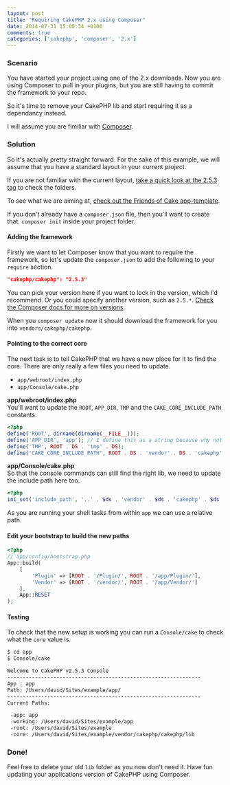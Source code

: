 ```yaml
---
layout: post
title: "Requiring CakePHP 2.x using Composer"
date: 2014-07-31 15:00:34 +0100
comments: true
categories: ['cakephp', 'composer', '2.x']
---
```


### Scenario
You have started your project using one of the 2.x downloads. Now you are using Composer to pull in your plugins, but you are still having to commit the framework to your repo.

So it's time to remove your CakePHP lib and start requiring it as a dependancy instead.

I will assume you are fimiliar with [Composer](http://getcomposer.org/).

### Solution
So it's actually pretty straight forward. For the sake of this example, we will assume that you have a standard layout in your current project.

If you are not familiar with the current layout, [take a quick look at the 2.5.3 tag](https://github.com/cakephp/cakephp/tree/2.5.3) to check the folders.

To see what we are aiming at, [check out the Friends of Cake app-template](https://github.com/FriendsOfCake/app-template).

If you don't already have a `composer.json` file, then you'll want to create that. `composer init` inside your project folder.

#### Adding the framework
Firstly we want to let Composer know that you want to require the framework, so let's update the `composer.json` to add the following to your `require` section.

```json
"cakephp/cakephp": "2.5.3"
```

You can pick your version here if you want to lock in the version, which I'd recommend. Or you could specify another version, such as `2.5.*`. [Check the Composer docs for more on versions](https://getcomposer.org/doc/01-basic-usage.md#package-versions).

When you `composer update` now it should download the framework for you into `vendors/cakephp/cakephp`.

#### Pointing to the correct core
The next task is to tell CakePHP that we have a new place for it to find the core. There are only really a few files you need to update.

* `app/webroot/index.php`
* `app/Console/cake.php`

**app/webroot/index.php**  
You'll want to update the `ROOT`, `APP_DIR`, `TMP` and the `CAKE_CORE_INCLUDE_PATH` constants.

```php
<?php
define('ROOT', dirname(dirname(__FILE__)));
define('APP_DIR', 'app'); // I define this as a string because why not right?
define('TMP', ROOT . DS . 'tmp' . DS);
define('CAKE_CORE_INCLUDE_PATH', ROOT . DS . 'vendor' . DS . 'cakephp' . DS . 'cakephp' . DS . 'lib');
```

**app/Console/cake.php**  
So that the console commands can still find the right lib, we need to update the include path here too.

```php
<?php
ini_set('include_path', '..' . $ds . 'vendor' . $ds . 'cakephp' . $ds . 'cakephp' . $ds . 'lib' . PATH_SEPARATOR . ini_get('include_path'));
```

As you are running your shell tasks from within `app` we can use a relative path.

#### Edit your bootstrap to build the new paths
```php
<?php
// app/config/bootstrap.php
App::build(
	[
		'Plugin' => [ROOT . '/Plugin/', ROOT . '/app/Plugin/'],
		'Vendor' => [ROOT . '/vendor/', ROOT . '/app/Vendor/']
	],
	App::RESET
);
```

#### Testing
To check that the new setup is working you can run a `Console/cake` to check what the `core` value is.

```bash
$ cd app
$ Console/cake

Welcome to CakePHP v2.5.3 Console
---------------------------------------------------------------
App : app
Path: /Users/david/Sites/example/app/
---------------------------------------------------------------
Current Paths:

 -app: app
 -working: /Users/david/Sites/example/app
 -root: /Users/david/Sites/example
 -core: /Users/david/Sites/example/vendor/cakephp/cakephp/lib
```

### Done!
Feel free to delete your old `lib` folder as you now don't need it. Have fun updating your applications version of CakePHP using Composer.